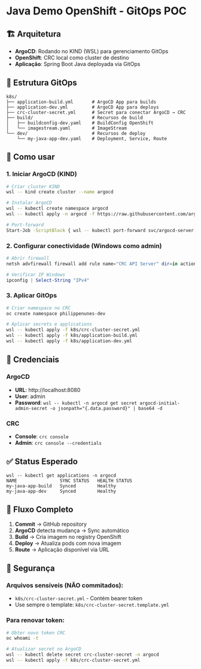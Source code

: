 # Java Demo OpenShift - GitOps POC

## 🏗️ Arquitetura

- **ArgoCD**: Rodando no KIND (WSL) para gerenciamento GitOps
- **OpenShift**: CRC local como cluster de destino
- **Aplicação**: Spring Boot Java deployada via GitOps

## 📁 Estrutura GitOps

```
k8s/
├── application-build.yml       # ArgoCD App para builds
├── application-dev.yml         # ArgoCD App para deploys  
├── crc-cluster-secret.yml      # Secret para conectar ArgoCD → CRC
├── build/                      # Recursos de build
│   ├── buildconfig-dev.yaml    # BuildConfig OpenShift
│   └── imagestream.yaml        # ImageStream
└── dev/                        # Recursos de deploy
    └── my-java-app-dev.yaml    # Deployment, Service, Route
```

## 🚀 Como usar

### 1. Iniciar ArgoCD (KIND)
```bash
# Criar cluster KIND
wsl -- kind create cluster --name argocd

# Instalar ArgoCD
wsl -- kubectl create namespace argocd
wsl -- kubectl apply -n argocd -f https://raw.githubusercontent.com/argoproj/argo-cd/stable/manifests/install.yaml

# Port-forward
Start-Job -ScriptBlock { wsl -- kubectl port-forward svc/argocd-server -n argocd 8080:443 }
```

### 2. Configurar conectividade (Windows como admin)
```powershell
# Abrir firewall
netsh advfirewall firewall add rule name="CRC API Server" dir=in action=allow protocol=TCP localport=6443

# Verificar IP Windows
ipconfig | Select-String "IPv4"
```

### 3. Aplicar GitOps
```bash
# Criar namespace no CRC
oc create namespace philippenunes-dev

# Aplicar secrets e applications
wsl -- kubectl apply -f k8s/crc-cluster-secret.yml
wsl -- kubectl apply -f k8s/application-build.yml  
wsl -- kubectl apply -f k8s/application-dev.yml
```

## 🔐 Credenciais

### ArgoCD
- **URL**: http://localhost:8080
- **User**: admin
- **Password**: `wsl -- kubectl -n argocd get secret argocd-initial-admin-secret -o jsonpath="{.data.password}" | base64 -d`

### CRC
- **Console**: `crc console`
- **Admin**: `crc console --credentials`

## ✅ Status Esperado

```
wsl -- kubectl get applications -n argocd
NAME                SYNC STATUS   HEALTH STATUS
my-java-app-build   Synced        Healthy
my-java-app-dev     Synced        Healthy
```

## 🔄 Fluxo Completo

1. **Commit** → GitHub repository
2. **ArgoCD** detecta mudança → Sync automático
3. **Build** → Cria imagem no registry OpenShift
4. **Deploy** → Atualiza pods com nova imagem
5. **Route** → Aplicação disponível via URL

## 🔐 Segurança

### Arquivos sensíveis (NÃO commitados):
- `k8s/crc-cluster-secret.yml` - Contém bearer token
- Use sempre o template: `k8s/crc-cluster-secret.template.yml`

### Para renovar token:
```bash
# Obter novo token CRC
oc whoami -t

# Atualizar secret no ArgoCD
wsl -- kubectl delete secret crc-cluster-secret -n argocd
wsl -- kubectl apply -f k8s/crc-cluster-secret.yml
```